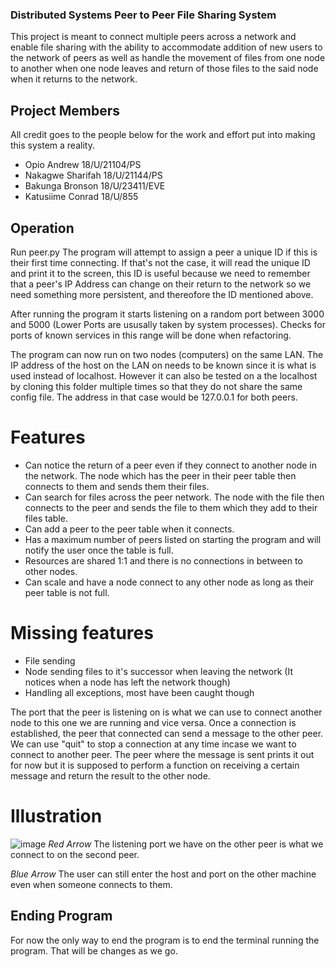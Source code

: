 ### Distributed Systems Peer to Peer File Sharing System
This project is meant to connect multiple peers across a network and enable file sharing with the ability to accommodate addition of new users to the network of peers as well as handle the movement of files from one node to another when one node leaves and return of those files to the said node when it returns to the network.

## Project Members
All credit goes to the people below for the work and effort put into making this system a reality.

+ Opio Andrew         18/U/21104/PS
+ Nakagwe Sharifah    18/U/21144/PS
+ Bakunga Bronson     18/U/23411/EVE
+ Katusiime Conrad    18/U/855

## Operation
Run peer.py
The program will attempt to assign a peer a unique ID if this is their first time connecting. If that's not the case, it will read the unique ID and print it to the screen, this ID is useful because we need to remember that a peer's IP Address can change on their return to the network so we need something more persistent, and thereofore the ID mentioned above.

After running the program it starts listening on a random port between 3000 and 5000 (Lower Ports are ususally taken by system processes). Checks for ports of known services in this range will be done when refactoring.

The program can now run on two nodes (computers) on the same LAN. The IP address of the host on the LAN on needs to be known since it is what is used instead of localhost. However it can also be tested on a the localhost by cloning this folder multiple times so that they do not share the same config file. The address in that case would be 127.0.0.1 for both peers.

# Features
+ Can notice the return of a peer even if they connect to another node in the network. The node which has the peer in their peer table then connects to them and sends them their files.
+ Can search for files across the peer network. The node with the file then connects to the peer and sends the file to them which they add to their files table.
+ Can add a peer to the peer table when it connects.
+ Has a maximum number of peers listed on starting the program and will notify the user once the table is full.
+ Resources are shared 1:1 and there is no connections in between to other nodes.
+ Can scale and have a node connect to any other node as long as their peer table is not full.

# Missing features
+ File sending
+ Node sending files to it's successor when leaving the network (It notices when a node has left the network though)
+ Handling all exceptions, most have been caught though

The port that the peer is listening on is what we can use to connect another node to this one we are running and vice versa. Once a connection is established, the peer that connected can send a message to the other peer. We can use "quit" to stop a connection at any time incase we want to connect to another peer. The peer where the message is sent prints it out for now but it is supposed to perform a function on receiving a certain message and return the result to the other node.

# Illustration
![image](https://user-images.githubusercontent.com/51344005/147847562-2f01f116-c160-465e-b69d-61a99441b7c3.png)
*Red Arrow* The listening port we have on the other peer is what we connect to on the second peer.

*Blue Arrow* The user can still enter the host and port on the other machine even when someone connects to them.

## Ending Program
For now the only way to end the program is to end the terminal running the program. That will be changes as we go.


